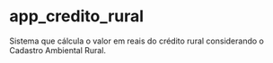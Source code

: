 # app_credito_rural
Sistema que cálcula o valor em reais do crédito rural considerando o Cadastro Ambiental Rural.
